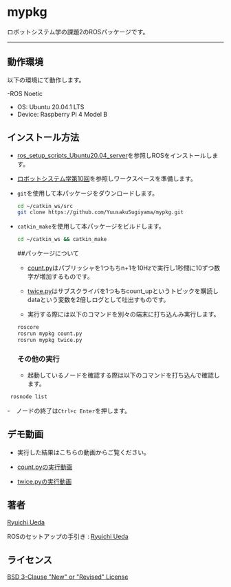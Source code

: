 # mypkg

ロボットシステム学の課題2のROSパッケージです。

---

## 動作環境

以下の環境にて動作します。

-ROS Noetic
 - OS: Ubuntu 20.04.1 LTS
 - Device: Raspberry Pi 4 Model B
 
## インストール方法

- [ros_setup_scripts_Ubuntu20.04_server](http://github.com/ryuichiueda/ros_setup_scripts_Ubuntu20.04_server)を参照しROSをインストールします。

- [ロボットシステム学第10回](https://ryuichiueda.github.io/robosys2020/lesson10_ros.html#/)を参照しワークスペースを準備します。

- `git`を使用して本パッケージをダウンロードします。

  ```bash
  cd ~/catkin_ws/src
  git clone https://github.com/YuusakuSugiyama/mypkg.git
  ```

- `catkin_make`を使用して本パッケージをビルドします。

  ```bash
  cd ~/catkin_ws && catkin_make
  ```
  
  ##パッケージについて
  
  - [count.py](https://github.com/YuusakuSugiyama/mypkg/blob/main/scripts/count.py)はパブリッシャを1つもちn+1を10Hzで実行し1秒間に10ずつ数字が増加するものです。
  
  - [twice.py](https://github.com/YuusakuSugiyama/mypkg/blob/main/scripts/twice.py)はサブスクライバを1つもちcount_upというトピックを購読しdataという変数を2倍しログとして吐出すものです。
  
  - 実行する際には以下のコマンドを別々の端末に打ち込んみ実行します。
  
   ```bash
  roscore
  rosrun mypkg count.py
  rosrun mypkg twice.py
   ```
  
  ### その他の実行
  
  - 起動しているノードを確認する際は以下のコマンドを打ち込んで確認します。
  
 ```bash
  rosnode list
  ```
  -　ノードの終了は`Ctrl+c Enter`を押します。
  
  ## デモ動画
  
  - 実行した結果はこちらの動画からご覧ください。
  
  - [count.pyの実行動画](https://youtu.be/zr47Iegq6zg)
  
  - [twice.pyの実行動画](https://youtu.be/w6PfSjNVh38)
  
  
  ## 著者
  
  [Ryuichi Ueda](https://github.com/ryuichiueda)
  
  ROSのセットアップの手引き :
  [Ryuichi Ueda](https://github.com/ryuichiueda/ros_setup_scripts_Ubuntu20.04_server)
  
  ## ライセンス
  
  [BSD 3-Clause "New" or "Revised" License](https://github.com/YuusakuSugiyama/mypkg/blob/main/LICENSE)
  
  
